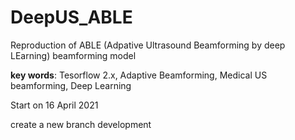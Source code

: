 # DeepUS_ABLE
Reproduction of ABLE (Adpative Ultrasound Beamforming by deep LEarning) beamforming model

**key words**: Tesorflow 2.x, Adaptive Beamforming, Medical US beamforming, Deep Learning

Start on 16 April 2021

create a new branch development
